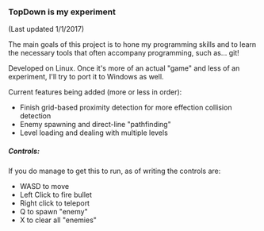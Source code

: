 ### TopDown is my experiment
(Last updated 1/1/2017)

The main goals of this project is to hone my programming skills and to learn the necessary tools that often accompany programming, such as... git!

Developed on Linux.  Once it's more of an actual "game" and less of an experiment, I'll try to port it to Windows as well.

Current features being added (more or less in order):
- Finish grid-based proximity detection for more effection collision detection 
- Enemy spawning and direct-line "pathfinding"
- Level loading and dealing with multiple levels

##### Controls:
If you do manage to get this to run, as of writing the controls are:
- WASD to move
- Left Click to fire bullet
- Right click to teleport
- Q to spawn "enemy"
- X to clear all "enemies"